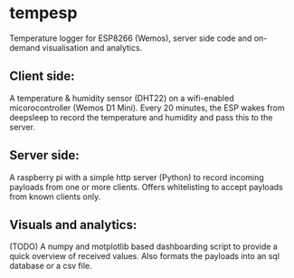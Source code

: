 # tempesp
Temperature logger for ESP8266 (Wemos), server side code and on-demand visualisation and analytics.


## Client side:
A temperature & humidity sensor (DHT22) on a wifi-enabled micorocontroller (Wemos D1 Mini). Every 20 minutes, the ESP wakes from deepsleep to record the temperature and humidity and pass this to the server.


## Server side:
A raspberry pi with a simple http server (Python) to record incoming payloads from one or more clients. Offers whitelisting to accept payloads from known clients only.


## Visuals and analytics:
(TODO)
A numpy and motplotlib based dashboarding script to provide a quick overview of received values. Also formats the payloads into an sql database or a csv file.